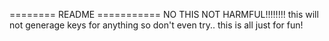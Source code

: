======== README ===========
NO THIS NOT HARMFUL!!!!!!!! 
this will not generage keys for anything so don't even try..
this is all just for fun!
